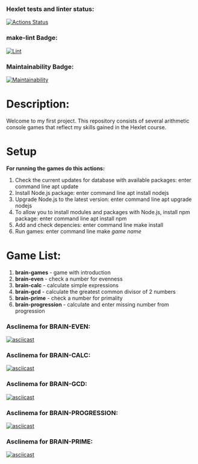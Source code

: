 ### Hexlet tests and linter status:

[![Actions Status](https://github.com/DamirFM/frontend-project-lvl1/workflows/hexlet-check/badge.svg)](https://github.com/DamirFM/frontend-project-lvl1/actions)

### make-lint Badge:

[![Lint](https://github.com/DamirFM/frontend-project-lvl1/workflows/make-lint/badge.svg)](https://github.com/DamirFM/frontend-project-lvl1/actions)

### Maintainability Badge:

[![Maintainability](https://api.codeclimate.com/v1/badges/6625d39ccf04938eabca/maintainability)](https://codeclimate.com/github/DamirFM/frontend-project-lvl1/maintainability)

# Description:

Welcome to my first project.  This repository consists of several arithmetic console games that reflect my skills gained in the Hexlet course.

# Setup

**For running the games do this actions:**

1. Check the current updates for database with available packages: enter command line apt update
2. Install Node.js package: enter command line apt install nodejs
3. Upgrade Node.js to the latest version: enter command line apt upgrade nodejs
4. To allow you to install modules and packages with Node.js, install npm package: enter command line apt install npm
5. Add and check depencies: enter command line make install
6. Run games: enter command line make *game name*


# Game List:

1. **brain-games** - game with introduction
2. **brain-even** - check a number for evenness 
3. **brain-calc** - calculate simple expressions
4. **brain-gcd** - calculate the greatest common divisor of 2 numbers
5. **brain-prime** - check a number for primality
6. **brain-progression** - calculate and enter missing number from progression


### Asclinema for BRAIN-EVEN:

[![asciicast](https://asciinema.org/a/498770.svg)](https://asciinema.org/a/498770)
### Asclinema for BRAIN-CALC:

[![asciicast](https://asciinema.org/a/498863.svg)](https://asciinema.org/a/498863)

### Asclinema for BRAIN-GCD:

[![asciicast](https://asciinema.org/a/499558.svg)](https://asciinema.org/a/499558)

### Asclinema for BRAIN-PROGRESSION:

[![asciicast](https://asciinema.org/a/499945.svg)](https://asciinema.org/a/499945)

### Asclinema for BRAIN-PRIME:

[![asciicast](https://asciinema.org/a/499952.svg)](https://asciinema.org/a/499952)

